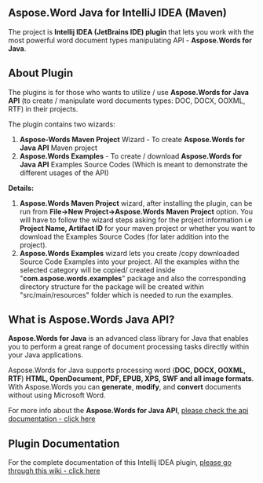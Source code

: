 ﻿## Aspose.Word Java for IntelliJ IDEA (Maven)
 
The project is **Intellij IDEA (JetBrains IDE) plugin**  that lets you work with the most powerful word document types manipulating API - **Aspose.Words for Java**.

## **About** **Plugin**

The plugins is for those who wants to utilize / use **Aspose.Words for Java API** (to create / manipulate word documents types: DOC, DOCX, OOXML, RTF) in their projects.  

The plugin contains two wizards:

1.  **Aspose-Words Maven Project** Wizard - To create **Aspose.Words for Java API** Maven project
2.  **Aspose.Words Examples** - To create / download **Aspose.Words for Java API** Examples Source Codes (Which is meant to demonstrate the different usages of the API)

**Details:**

1.  **Aspose.Words Maven Project** wizard, after installing the plugin, can be run from **File->New Project->Aspose.Words Maven Project** option. You will have to follow the wizard steps asking for the project information i.e **Project Name, Artifact ID** for your maven project or whether you want to download the Examples Source Codes (for later addition into the project).
2.  **Aspose.Words Examples** wizard lets you create /copy downloaded Source Code Examples into your project. All the examples withn the selected category will be copied/ created inside "**com.aspose.words.examples**" package and also the corresponding directory structure for the package will be created within "src/main/resources" folder which is needed to run the examples.

## What is Aspose.Words Java API?

**Aspose.Words for Java** is an advanced class library for Java that enables you to perform a great range of document processing tasks directly within your Java applications.

Aspose.Words for Java supports processing word (**DOC, DOCX, OOXML, RTF**) **HTML, OpenDocument, PDF, EPUB, XPS, SWF and all image formats**. With Aspose.Words you can **generate**, **modify**, and **convert** documents without using Microsoft Word.

For more info about the **Aspose.Words for Java API**, [please check the api documentation - click here](http://www.aspose.com/java/word-component.aspx)

## Plugin Documentation

For the complete documentation of this Intellij IDEA plugin, [please go through this wiki - click here](http://www.aspose.com/docs/display/wordsjava/Aspose.Words+Java+for+NetBeans+%28Maven%29)

